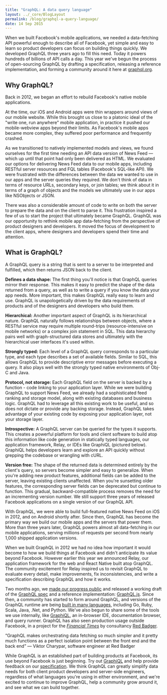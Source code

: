 ```yaml
---
title: "GraphQL: A data query language"
layout: ../_core/BlogLayout
permalink: /blog/graphql-a-query-language/
date: 14 Sep 2015
---
```


<script data-inline>
// Code used in this blog post
import {
  GraphQLSchema,
  GraphQLObjectType,
  GraphQLID,
  GraphQLString,
  GraphQLInt,
  GraphQLBoolean,
  GraphQLList
} from 'graphql';

// Example data set
var data = ppl({
  1572451031: "Daniel Schafer",
  4802170: "Lee Byron",
  37000641: "Nick Schrock",
  100001239335739: "Scott Wolchok",
  13957785: "Alex Langenfeld",
  1433880147: "Laney Kuenzel",
  9020247: "William Sanville",
  305249: "Stephen Schwink",
  1422854581: "Mike Paleczny",
  1117650305: "Hyohyeon Jeong",
  728642302: "Rasmus Andersson",
  3108935: "Nathaniel Roman",
  1289640489: "Charles Ma",
  597621628: "Andrew Rasmussen",
  665215028: "Keito Uchiyama",
});

function ppl(input) {
  Object.keys(input).forEach(id => {
    input[id] = { id, name: input[id] };
  });
  return input;
}

function makePic(user, size) {
  return {
    width: size,
    height: size,
    uri: `cdn://pic/${user.id}/${size}`
  };
}

function friends(user, first) {
  var allFriends = Object.keys(data)
    .map(id => data[id])
    .filter(v => v !== user);
  return {
    totalCount: allFriends.length,
    friends: allFriends.slice(0, first)
  };
}

var ImageType = new GraphQLObjectType({
  name: 'Image',
  fields: {
    width: { type: GraphQLInt },
    height: { type: GraphQLInt },
    uri: { type: GraphQLString },
  }
});

var FriendConnection = new GraphQLObjectType({
  name: 'FriendConnection',
  fields: () => ({
    totalCount: { type: GraphQLInt },
    friends: { type: new GraphQLList(UserType) }
  })
});

var UserType = new GraphQLObjectType({
  name: 'User',
  fields: {
    id: { type: GraphQLID },
    name: { type: GraphQLString },
    isViewerFriend: {
      type: GraphQLBoolean,
      resolve: () => true,
    },
    profilePicture: {
      args: { size: { type: GraphQLInt } },
      type: ImageType,
      resolve: (user, { size }) => makePic(user, size)
    },
    friendConnection: {
      args: { first: { type: GraphQLInt } },
      type: FriendConnection,
      resolve: (user, { first }) => friends(user, first)
    }
  }
});

// Define our schema, with one top level field, named `user`, that
// takes an `id` argument and returns the User with that ID.
var schema = new GraphQLSchema({
  query: new GraphQLObjectType({
    name: 'Query',
    fields: {
      user: {
        type: UserType,
        args: { id: { type: GraphQLID } },
        resolve: (_, { id }) => data[id]
      }
    }
  })
});

global.schema20150914 = schema;
</script>

When we built Facebook's mobile applications, we needed a data-fetching API powerful enough to describe all of Facebook, yet simple and easy to learn so product developers can focus on building things quickly. We developed GraphQL three years ago to fill this need. Today it powers hundreds of billions of API calls a day. This year we've begun the process of open-sourcing GraphQL by drafting a specification, releasing a reference implementation, and forming a community around it here at [graphql.org](http://graphql.org/).

## Why GraphQL?

Back in 2012, we began an effort to rebuild Facebook's native mobile applications.

At the time, our iOS and Android apps were thin wrappers around views of our mobile website. While this brought us close to a platonic ideal of the "write one, run anywhere" mobile application, in practice it pushed our mobile-webview apps beyond their limits. As Facebook's mobile apps became more complex, they suffered poor performance and frequently crashed.

As we transitioned to natively implemented models and views, we found ourselves for the first time needing an API data version of News Feed — which up until that point had only been delivered as HTML. We evaluated our options for delivering News Feed data to our mobile apps, including RESTful server resources and FQL tables (Facebook's SQL-like API). We were frustrated with the differences between the data we wanted to use in our apps and the server queries they required. We don't think of data in terms of resource URLs, secondary keys, or join tables; we think about it in terms of a graph of objects and the models we ultimately use in our apps like NSObjects or JSON.

There was also a considerable amount of code to write on both the server to prepare the data and on the client to parse it. This frustration inspired a few of us to start the project that ultimately became GraphQL. GraphQL was our opportunity to rethink mobile app data-fetching from the perspective of product designers and developers. It moved the focus of development to the client apps, where designers and developers spend their time and attention.

## What is GraphQL?

A GraphQL query is a string that is sent to a server to be interpreted and fulfilled, which then returns JSON back to the client.

<script data-inline>
  import MiniGraphiQL from '../_core/MiniGraphiQL';
  renderHere(<MiniGraphiQL schema={global.schema20150914} query={`
{
  user(id: 4802170) {
    id
    name
    isViewerFriend
    profilePicture(size: 50)  {
      uri
      width
      height
    }
    friendConnection(first: 5) {
      totalCount
      friends {
        id
        name
      }
    }
  }
}
`} />);
</script>

**Defines a data shape:** The first thing you'll notice is that GraphQL queries mirror their response. This makes it easy to predict the shape of the data returned from a query, as well as to write a query if you know the data your app needs. More important, this makes GraphQL really easy to learn and use. GraphQL is unapologetically driven by the data requirements of products and of the designers and developers who build them.

**Hierarchical:** Another important aspect of GraphQL is its hierarchical nature. GraphQL naturally follows relationships between objects, where a RESTful service may require multiple round-trips (resource-intensive on mobile networks) or a complex join statement in SQL. This data hierarchy pairs well with graph-structured data stores and ultimately with the hierarchical user interfaces it's used within.

**Strongly typed:** Each level of a GraphQL query corresponds to a particular type, and each type describes a set of available fields. Similar to SQL, this allows GraphQL to provide descriptive error messages before executing a query. It also plays well with the strongly typed native environments of Obj-C and Java.

**Protocol, not storage:** Each GraphQL field on the server is backed by a function - code linking to your application layer. While we were building GraphQL to support News Feed, we already had a sophisticated feed ranking and storage model, along with existing databases and business logic. GraphQL had to leverage all this existing work to be useful, and so does not dictate or provide any backing storage. Instead, GraphQL takes advantage of your existing code by exposing your application layer, not your storage layer.

**Introspective:** A GraphQL server can be queried for the types it supports. This creates a powerful platform for tools and client software to build atop this information like code generation in statically typed languages, our application framework, Relay, or IDEs like GraphiQL (pictured below). GraphiQL helps developers learn and explore an API quickly without grepping the codebase or wrangling with cURL.

<script data-inline>
  import MiniGraphiQL from '../_core/MiniGraphiQL';
  renderHere(<MiniGraphiQL schema={global.schema20150914} query={`
{
  __type(name: "User") {
    name
    fields {
      name
      type {
        name
      }
    }
  }
}
`} />);
</script>

**Version free:** The shape of the returned data is determined entirely by the client's query, so servers become simpler and easy to generalize. When you're adding new product features, additional fields can be added to the server, leaving existing clients unaffected. When you're sunsetting older features, the corresponding server fields can be deprecated but continue to function. This gradual, backward-compatible process removes the need for an incrementing version number. We still support three years of released Facebook applications on a single version of our GraphQL API.

With GraphQL, we were able to build full-featured native News Feed on iOS in 2012, and on Android shortly after. Since then, GraphQL has become the primary way we build our mobile apps and the servers that power them. More than three years later, GraphQL powers almost all data-fetching in our mobile applications, serving millions of requests per second from nearly 1,000 shipped application versions.

When we built GraphQL in 2012 we had no idea how important it would become to how we build things at Facebook and didn't anticipate its value beyond Facebook. However earlier this year we announced Relay, our application framework for the web and React Native built atop GraphQL. The community excitement for Relay inspired us to revisit GraphQL to evaluate every detail, make improvements, fix inconsistencies, and write a specification describing GraphQL and how it works.

Two months ago, we [made our progress public](https://www.youtube.com/watch?v=WQLzZf34FJ8) and released a working draft of the [GraphQL spec](http://facebook.github.io/graphql/) and a reference implementation: [GraphQL.js](https://github.com/graphql/graphql-js). Since then, a community has started to form around GraphQL, and versions of the GraphQL runtime are being [built in many languages](https://github.com/chentsulin/awesome-graphql), including Go, Ruby, Scala, Java, .Net, and Python. We've also begun to share some of the tools we use internally, like [GraphiQL](https://github.com/graphql/graphiql), an in-browser IDE, documentation browser, and query runner. GraphQL has also seen production usage outside Facebook, in a project for the [*Financial Times*](https://www.youtube.com/watch?v=S0s935RKKB4) by consultancy [Red Badger](http://red-badger.com/).

“GraphQL makes orchestrating data fetching so much simpler and it pretty much functions as a perfect isolation point between the front end and the back end”
— Viktor Charypar, software engineer at Red Badger

While GraphQL is an established part of building products at Facebook, its use beyond Facebook is just beginning. Try out [GraphiQL](http://graphql-swapi.parseapp.com/graphiql/) and help provide feedback on our [specification](https://github.com/facebook/graphql/). We think GraphQL can greatly simplify data needs for both client product developers and server-side engineers, regardless of what languages you're using in either environment, and we're excited to continue to improve GraphQL, help a community grow around it, and see what we can build together.

